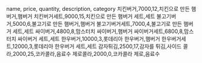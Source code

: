 name, price, quantity, description, category
치킨버거,7000,12,치킨으로 만든 햄버거,햄버거
치킨버거세트,9000,15,치킨으로 만든 햄버거 세트,세트
불고기버거,5000,6,불고기로 만든 햄버거,햄버거
불고기버거세트,7000,4,불고기로 만든 햄버거 세트,세트
싸이버거,4800,8,맘스터치 싸이버거,햄버거
싸이버거세트,6800,8,맘스터치 싸이버거 세트,세트
한우버거,10000,3,롯데리아 한우버거,햄버거
한우버거세트,12000,3,롯데리아 한우버거 세트,세트
감자튀김,2500,17,감자를 튀김,사이드
콜라,2000,25,코카콜라,음료수
제로콜라,2000,0,코카콜라 제로,음료수
